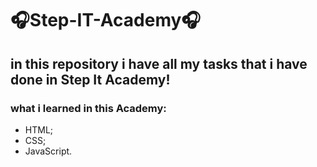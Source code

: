 # 🎧Step-IT-Academy🎧
## in this repository i have all my tasks that i have done in Step It Academy!
### what i learned in this Academy:
- HTML;
- CSS;
- JavaScript.
